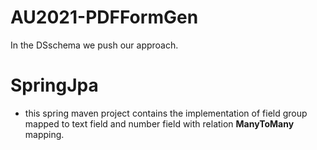 # AU2021-PDFFormGen
In the DSschema we push our approach.

#  SpringJpa

- this spring maven project contains the implementation of field group mapped to text field and number field with relation **ManyToMany** mapping.
